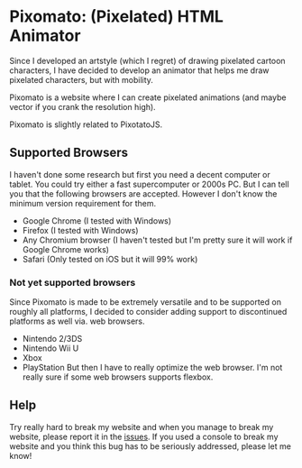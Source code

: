 # Pixomato: (Pixelated) HTML Animator

Since I developed an artstyle (which I regret) of drawing pixelated cartoon characters, I have decided to develop an animator that helps me draw pixelated characters, but with mobility.

Pixomato is a website where I can create pixelated animations (and maybe vector if you crank the resolution high).

Pixomato is slightly related to PixotatoJS.

## Supported Browsers
I haven't done some research but first you need a decent computer or tablet. You could try either a fast supercomputer or 2000s PC.
But I can tell you that the following browsers are accepted. However I don't know the minimum version requirement for them.
- Google Chrome (I tested with Windows)
- Firefox (I tested with Windows)
- Any Chromium browser (I haven't tested but I'm pretty sure it will work if Google Chrome works)
- Safari (Only tested on iOS but it will 99% work)

### Not yet supported browsers
Since Pixomato is made to be extremely versatile and to be supported on roughly all platforms, I decided to consider adding support to discontinued platforms as well via. web browsers.
- Nintendo 2/3DS
- Nintendo Wii U
- Xbox
- PlayStation
But then I have to really optimize the web browser. I'm not really sure if some web browsers supports flexbox.

## Help
Try really hard to break my website and when you manage to break my website, please report it in the [issues](https://github.com/AlaTomKing/pixomato/issues).
If you used a console to break my website and you think this bug has to be seriously addressed, please let me know!
